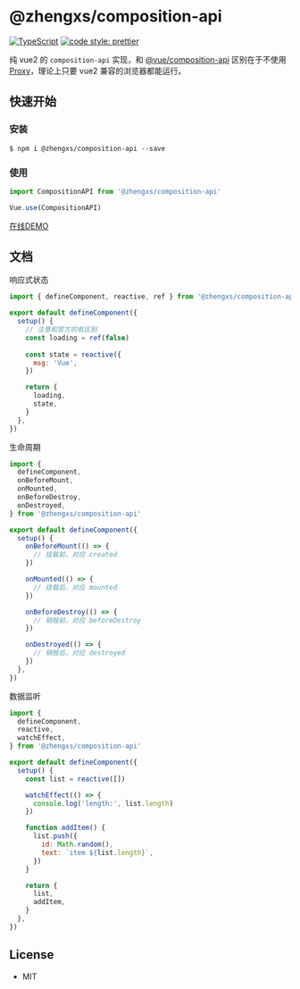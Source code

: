 # @zhengxs/composition-api

[![TypeScript](https://img.shields.io/badge/lang-typescript-informational?style=flat-square)](https://www.typescriptlang.org)
[![code style: prettier](https://img.shields.io/badge/code_style-prettier-ff69b4.svg?style=flat-square)](https://github.com/prettier/prettier)

纯 vue2 的 `composition-api` 实现，和 [@vue/composition-api][composition-api] 区别在于不使用 [Proxy][es6-proxy]，理论上只要 vue2 兼容的浏览器都能运行。

## 快速开始

### 安装

```shell
$ npm i @zhengxs/composition-api --save
```

### 使用

```js
import CompositionAPI from '@zhengxs/composition-api'

Vue.use(CompositionAPI)
```

[在线DEMO](https://codesandbox.io/s/sleepy-tree-q77ji)

## 文档

响应式状态

```js
import { defineComponent, reactive, ref } from '@zhengxs/composition-api'

export default defineComponent({
  setup() {
    // 注意和官方的有区别
    const loading = ref(false)
    
    const state = reactive({
      msg: 'Vue',
    })

    return {
      loading,
      state,
    }
  },
})
```

生命周期

```js
import {
  defineComponent,
  onBeforeMount,
  onMounted,
  onBeforeDestroy,
  onDestroyed,
} from '@zhengxs/composition-api'

export default defineComponent({
  setup() {
    onBeforeMount(() => {
      // 挂载前，对应 created
    })

    onMounted(() => {
      // 挂载后，对应 mounted
    })

    onBeforeDestroy(() => {
      // 销毁前，对应 beforeDestroy
    })

    onDestroyed(() => {
      // 销毁后，对应 destroyed
    })
  },
})
```

数据监听

```js
import {
  defineComponent,
  reactive,
  watchEffect,
} from '@zhengxs/composition-api'

export default defineComponent({
  setup() {
    const list = reactive([])

    watchEffect(() => {
      console.log('length:', list.length)
    })

    function addItem() {
      list.push({
        id: Math.random(),
        text: `item ${list.length}`,
      })
    }

    return {
      list,
      addItem,
    }
  },
})
```

## License

- MIT

[composition-api]: https://composition-api.vuejs.org/
[es6-proxy]: https://developer.mozilla.org/zh-CN/docs/Web/JavaScript/Reference/Global_Objects/Proxy
